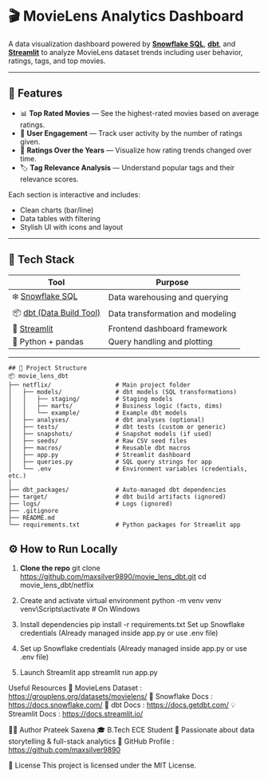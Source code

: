 # 🎬 MovieLens Analytics Dashboard

A data visualization dashboard powered by **[Snowflake SQL](https://docs.snowflake.com/)**, **[dbt](https://docs.getdbt.com/)**, and **[Streamlit](https://streamlit.io/)** to analyze MovieLens dataset trends including user behavior, ratings, tags, and top movies.

---

## 🚀 Features

- 📊 **Top Rated Movies** — See the highest-rated movies based on average ratings.
- 👤 **User Engagement** — Track user activity by the number of ratings given.
- 📅 **Ratings Over the Years** — Visualize how rating trends changed over time.
- 🏷️ **Tag Relevance Analysis** — Understand popular tags and their relevance scores.

Each section is interactive and includes:
- Clean charts (bar/line)
- Data tables with filtering
- Stylish UI with icons and layout

---

## 🧱 Tech Stack

|                      Tool                              | Purpose                                 |
|--------------------------------------------------------|-----------------------------------------|
| ❄️ [Snowflake SQL](https://docs.snowflake.com/)       |  Data warehousing and querying          |
| 📦 [dbt (Data Build Tool)](https://docs.getdbt.com/)  | Data transformation and modeling        |
| 🧠 [Streamlit](https://docs.streamlit.io/)            | Frontend dashboard framework            |
| 🐍 Python + pandas                                    | Query handling and plotting             |

---
```
## 📁 Project Structure
📦 movie_lens_dbt
├── netflix/                  # Main project folder
│   ├── models/               # dbt models (SQL transformations)
│   │   ├── staging/          # Staging models
│   │   ├── marts/            # Business logic (facts, dims)
│   │   └── example/          # Example dbt models
│   ├── analyses/             # dbt analyses (optional)
│   ├── tests/                # dbt tests (custom or generic)
│   ├── snapshots/            # Snapshot models (if used)
│   ├── seeds/                # Raw CSV seed files
│   ├── macros/               # Reusable dbt macros
│   ├── app.py                # Streamlit dashboard
│   ├── queries.py            # SQL query strings for app
│   └── .env                  # Environment variables (credentials, etc.)
│
├── dbt_packages/             # Auto-managed dbt dependencies
├── target/                   # dbt build artifacts (ignored)
├── logs/                     # Logs (ignored)
├── .gitignore
├── README.md
└── requirements.txt          # Python packages for Streamlit app
```


## ⚙️ How to Run Locally

1. **Clone the repo**
   git clone https://github.com/maxsilver9890/movie_lens_dbt.git
   cd movie_lens_dbt/netflix

2. Create and activate virtual environment
    python -m venv venv
    venv\Scripts\activate   # On Windows

3. Install dependencies
    pip install -r requirements.txt
    Set up Snowflake credentials
    (Already managed inside app.py or use .env file)

4. Set up Snowflake credentials
    (Already managed inside app.py or use .env file)

5. Launch Streamlit app
    streamlit run app.py

Useful Resources
📘 MovieLens Dataset : https://grouplens.org/datasets/movielens/
🧊 Snowflake Docs : https://docs.snowflake.com/
🧮 dbt Docs : https://docs.getdbt.com/
💡 Streamlit Docs : https://docs.streamlit.io/

👨‍💻 Author
Prateek Saxena
🎓 B.Tech ECE Student
💼 Passionate about data storytelling & full-stack analytics
🔗 GitHub Profile : https://github.com/maxsilver9890

📝 License
This project is licensed under the MIT License.
